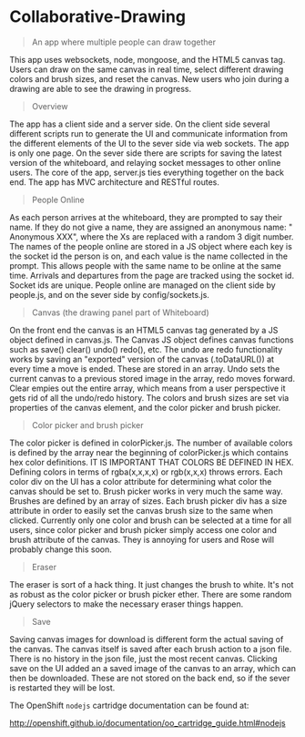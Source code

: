 # Collaborative-Drawing
> An app where multiple people can draw together

This app uses websockets, node, mongoose, and the HTML5 canvas tag. Users can draw on the same canvas in real time, select different drawing colors and brush sizes, and reset the canvas. New users who join during a drawing are able to see the drawing in progress.

> Overview

The app has a client side and a server side. On the client side several different scripts run to generate the UI and communicate information from the different elements of the UI to the sever side via web sockets. The app is only one page. On the sever side there are scripts for saving the latest version of the whiteboard, and relaying socket messages to other online users. The core of the app, server.js ties everything together on the back end. The app has MVC architecture and RESTful routes.


> People Online

As each person arrives at the whiteboard, they are prompted to say their name. If they do not give a name, they are assigned an anonymous name: " Anonymous XXX", where the Xs are replaced with a random 3 digit number.
The names of the people online are stored in a JS object where each key is the socket id the person is on, and each value is the name collected in the prompt. This allows people with the same name to be online at the same time. Arrivals and departures from the page are tracked using the socket id. Socket ids are unique. People online are managed on the client side by people.js, and on the sever side by config/sockets.js.

> Canvas (the drawing panel part of Whiteboard)

On the front end the canvas is an HTML5 canvas tag generated by a JS object defined in canvas.js. The Canvas JS object defines canvas functions such as save() clear() undo() redo(), etc. 
The undo are redo functionality works by saving an "exported" version of the canvas (.toDataURL()) at every time a move is ended. These are stored in an array. Undo sets the current canvas to a previous stored image in the array, redo moves forward. Clear empies out the entire array, which means from a user perspective it gets rid of all the undo/redo history. The colors and brush sizes are set via properties of the canvas element, and the color picker and brush picker.

> Color picker and brush picker

The color picker is defined in colorPicker.js. The number of available colors is defined by the array near the beginning of colorPicker.js which contains hex color definitions. IT IS IMPORTANT THAT COLORS BE DEFINED IN HEX. Defining colors in terms of rgba(x,x,x,x) or rgb(x,x,x) throws errors. Each color div on the UI has a color attribute for determining what color the canvas should be set to.
Brush picker works in very much the same way. Brushes are defined by an array of sizes. Each brush picker div has a size attribute in order to easily set the canvas brush size to the same when clicked.
Currently only one color and brush can be selected at a time for all users, since color picker and brush picker simply access one color and brush attribute of the canvas. They is annoying for users and Rose will probably change this soon.

> Eraser

The eraser is sort of a hack thing. It just changes the brush to white. It's not as robust as the color picker or brush picker ether. There are some random jQuery selectors to make the necessary eraser things happen.

> Save

Saving canvas images for download is different form the actual saving of the canvas. The canvas itself is saved after each brush action to a json file. There is no history in the json file, just the most recent canvas. Clicking save on the UI added an a saved image of the canvas to an array, which can then be downloaded. These are not stored on the back end, so if the sever is restarted they will be lost.


The OpenShift `nodejs` cartridge documentation can be found at:

http://openshift.github.io/documentation/oo_cartridge_guide.html#nodejs

